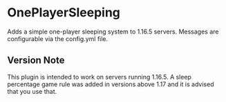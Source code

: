# OnePlayerSleeping
Adds a simple one-player sleeping system to 1.16.5 servers. Messages are configurable via the config.yml file.

## Version Note
This plugin is intended to work on servers running 1.16.5. A sleep percentage game rule was added in versions above 1.17 and it is advised that you use that.
